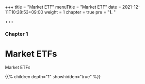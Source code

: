 +++
title = "Market ETF"
menuTitle = "Market ETF"
date = 2021-12-11T10:28:53+09:00
weight = 1
chapter = true
pre = "<b>1. </b>"

+++

### Chapter 1

# Market ETFs

Market ETFs

{{% children depth="1" showhidden="true" %}}
